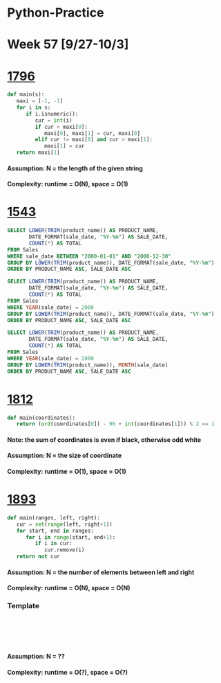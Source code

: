 # Python-Practice

# Week 57 [9/27-10/3]

# [1796](https://leetcode.com/problems/second-largest-digit-in-a-string/)
```python
def main(s):
   maxi = [-1, -1]
   for i in s:
      if i.isnumeric():
         cur = int(i)
         if cur > maxi[0]:
            maxi[0], maxi[1] = cur, maxi[0]
         elif cur != maxi[0] and cur > maxi[1]:
            maxi[1] = cur
   return maxi[1]
```
#### Assumption: N = the length of the given string
#### Complexity: runtime = O(N), space = O(1)

# [1543](https://leetcode.com/problems/fix-product-name-format/)
```sql
SELECT LOWER(TRIM(product_name)) AS PRODUCT_NAME,
       DATE_FORMAT(sale_date, "%Y-%m") AS SALE_DATE,
       COUNT(*) AS TOTAL
FROM Sales
WHERE sale_date BETWEEN "2000-01-01" AND "2000-12-30"
GROUP BY LOWER(TRIM(product_name)), DATE_FORMAT(sale_date, "%Y-%m")
ORDER BY PRODUCT_NAME ASC, SALE_DATE ASC
```
```sql
SELECT LOWER(TRIM(product_name)) AS PRODUCT_NAME,
       DATE_FORMAT(sale_date, "%Y-%m") AS SALE_DATE,
       COUNT(*) AS TOTAL
FROM Sales
WHERE YEAR(sale_date) = 2000
GROUP BY LOWER(TRIM(product_name)), DATE_FORMAT(sale_date, "%Y-%m")
ORDER BY PRODUCT_NAME ASC, SALE_DATE ASC
```
```sql
SELECT LOWER(TRIM(product_name)) AS PRODUCT_NAME,
       DATE_FORMAT(sale_date, "%Y-%m") AS SALE_DATE,
       COUNT(*) AS TOTAL
FROM Sales
WHERE YEAR(sale_date) = 2000
GROUP BY LOWER(TRIM(product_name)), MONTH(sale_date)
ORDER BY PRODUCT_NAME ASC, SALE_DATE ASC
```

# [1812](https://leetcode.com/problems/determine-color-of-a-chessboard-square/)
```python
def main(coordinates):
   return (ord(coordinates[0]) - 96 + int(coordinates[1])) % 2 == 1
```
#### Note: the sum of coordinates is even if black, otherwise odd white
#### Assumption: N = the size of coordinate
#### Complexity: runtime = O(1), space = O(1)

# [1893](https://leetcode.com/problems/check-if-all-the-integers-in-a-range-are-covered/)
```python
def main(ranges, left, right):
   cur = set(range(left, right+1))
   for start, end in ranges:
      for i in range(start, end+1):
         if i in cur:
            cur.remove(i)
   return not cur
```
#### Assumption: N = the number of elements between left and right
#### Complexity: runtime = O(N), space = O(N)

### Template
# []()
```sql
```

# []()
```python
```
#### Assumption: N = ??
#### Complexity: runtime = O(?), space = O(?)
